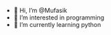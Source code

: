 - 👋 Hi, I’m @Mufasik
- 👀 I’m interested in programming
- 🌱 I’m currently learning python

<!---
Mufasik/Mufasik is a ✨ special ✨ repository because its `README.md` (this file) appears on your GitHub profile.
You can click the Preview link to take a look at your changes.
--->
